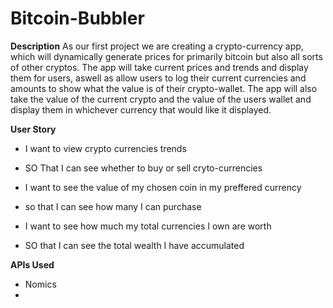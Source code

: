 # Bitcoin-Bubbler

<b>Description</b>
As our first project we are creating a crypto-currency app, which will dynamically generate prices for primarily bitcoin but also all sorts of other cryptos. The app will take current prices and trends and display them for users, aswell as allow users to log their current currencies and amounts to show what the value is of their crypto-wallet. The app will also take the value of the current crypto and the value of the users wallet and display them in whichever currency that would like it displayed.

<b> User Story</b>

- I want to view crypto currencies trends 
- SO That I can see whether to buy or sell cryto-currencies

- I want to see the value of my chosen coin in my preffered currency
- so that I can see how many I can purchase

- I want to see how much my total currencies I own are worth
- SO that I can see the total wealth I have accumulated 

<b>APIs Used</b>
 - Nomics
 -
